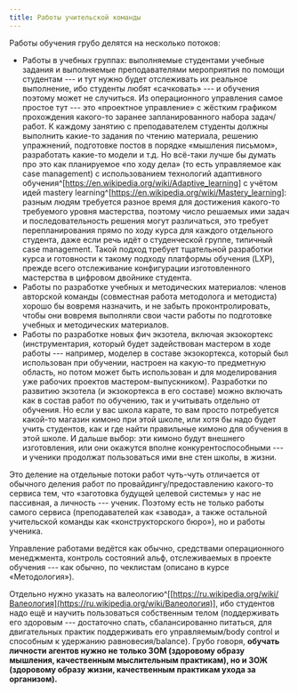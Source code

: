 ```yaml
---
title: Работы учительской команды
---
```


Работы обучения грубо делятся на несколько потоков:

-   Работы в учебных группах: выполняемые студентами учебные задания и
    выполняемые преподавателями мероприятия по помощи студентам --- и
    тут нужно будет отслеживать их реальное выполнение, ибо студенты
    любят «сачковать» --- и обучения поэтому может не случиться. Из
    операционного управления самое простое тут --- это «проектное
    управление» с жёстким графиком прохождения какого-то заранее
    запланированного набора задач/работ. К каждому занятию с
    преподавателем студенты должны выполнить какие-то задания по чтению
    материала, решению упражнений, подготовке постов в порядке «мышления
    письмом», разработать какие-то модели и т.д. Но всё-таки лучше бы
    думать про это как планируемое «по ходу дела» (то есть управляемое
    как case management) с использованием технологий адаптивного
    обучения^[<https://en.wikipedia.org/wiki/Adaptive_learning>]
    с учётом идей mastery
    learning^[<https://en.wikipedia.org/wiki/Mastery_learning>]:
    разным людям требуется разное время для достижения какого-то
    требуемого уровня мастерства, поэтому число решаемых ими задач и
    последовательность решения могут различаться, это требует
    перепланирования прямо по ходу курса для каждого отдельного
    студента, даже если речь идёт о студенческой группе, типичный case
    management. Такой подход требует тщательной разработки курса и
    готовности к такому подходу платформы обучения (LXP), прежде всего
    отслеживание конфигурации изготовленного мастерства в цифровом
    двойнике студента.
-   Работы по разработке учебных и методических материалов: членов
    авторской команды (совместная работа методолога и методиста) хорошо
    бы вовремя назначить, и не забыть проконтролировать, чтобы они
    вовремя выполняли свои части работы по подготовке учебных и
    методических материалов.
-   Работы по разработке новых фич экзотела, включая экзокортекс
    (инструментария, который будет задействован мастером в ходе
    работы --- например, моделер в составе экзокортекса, который был
    использован при обучении, настроен на какую-то предметную область,
    но потом может быть использован и для моделирования уже рабочих
    проектов мастером-выпускником). Разработки по развитию экзотела (и
    экзокортекса в его составе) можно включать как в состав работ по
    обучению, так и учитывать отдельно от обучения. Но если у вас школа
    карате, то вам просто потребуется какой-то магазин кимоно при этой
    школе, или хотя бы надо будет учить студентов, как и где найти
    правильные кимоно для обучения в этой школе. И дальше выбор: эти
    кимоно будут внешнего изготовления, или они окажутся вполне
    конкурентоспособными --- и ученики продолжат пользоваться ими вне
    стен школы, в жизни.

Это деление на отдельные потоки работ чуть-чуть отличается от обычного
деления работ по провайдингу/предоставлению какого-то сервиса тем, что
«заготовка будущей целевой системы» у нас не пассивная, а личность ---
ученик. Поэтому есть не только работы самого сервиса (преподавателей как
«завода», а также остальной учительской команды как «конструкторского
бюро»), но и работы ученика.

Управление работами ведётся как обычно, средствами операционного
менеджмента, контроль состояний альф, отслеживаемых в проекте
обучения --- как обычно, по чеклистам (описано в курсе «Методология»).

Отдельно нужно указать на
валеологию^[[https://ru.wikipedia.org/wiki/Валеология](https://ru.wikipedia.org/wiki/Валеология)],
ибо студентов надо ещё и научить пользоваться собственным телом
(поддерживать его здоровым --- достаточно спать, сбалансированно
питаться, для двигательных практик поддерживать его управляемым/body
control и способным к удержанию равновесия/balance). Грубо говоря,
**обучать личности агентов нужно не только ЗОМ (здоровому образу
мышления, качественным мыслительным практикам), но и ЗОЖ (здоровому
образу жизни, качественным практикам ухода за организом).**
